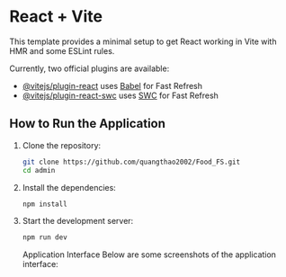 # React + Vite

This template provides a minimal setup to get React working in Vite with HMR and some ESLint rules.

Currently, two official plugins are available:

- [@vitejs/plugin-react](https://github.com/vitejs/vite-plugin-react/blob/main/packages/plugin-react/README.md) uses [Babel](https://babeljs.io/) for Fast Refresh
- [@vitejs/plugin-react-swc](https://github.com/vitejs/vite-plugin-react-swc) uses [SWC](https://swc.rs/) for Fast Refresh

## How to Run the Application

1. Clone the repository:

   ```sh
   git clone https://github.com/quangthao2002/Food_FS.git
   cd admin
   ```

2. Install the dependencies:

   ```sh
   npm install
   ```

3. Start the development server:
   ```sh
   npm run dev
   ```
   Application Interface
   Below are some screenshots of the application interface:
